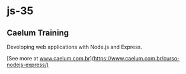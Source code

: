 # js-35

## Caelum Training
Developing web applications with Node.js and Express.

[See more at www.caelum.com.br](https://www.caelum.com.br/curso-nodejs-express/)
